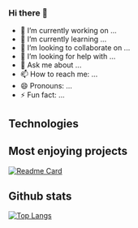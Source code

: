 ### Hi there 👋

- 🔭 I’m currently working on ...
- 🌱 I’m currently learning ...
- 👯 I’m looking to collaborate on ...
- 🤔 I’m looking for help with ...
- 💬 Ask me about ...
- 📫 How to reach me: ...
- 😄 Pronouns: ...
- ⚡ Fun fact: ...
<h2>Technologies</h2>
<h2>Most enjoying projects</h2>

[![Readme Card](https://github-readme-stats.vercel.app/api/pin/?username=Azongo-cmd&repo=automate_your_mpls&theme=dracula)](https://github.com/Azongo-cmd/github-readme-stats)
<h2>Github stats</h2>

[![Top Langs](https://github-readme-stats.vercel.app/api/top-langs/?username=Azongo-cmd&layout=compact&theme=dracula)](https://github.com/Azongo-cmd/github-readme-stats)



